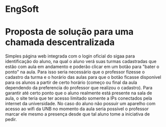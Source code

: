 # EngSoft
# Proposta de solução para uma chamada descentralizada

Simples página web integrada com o login oficial do sigaa para identificação do aluno, na qual o aluno verá suas turmas cadastradas que estão com aula em andamento e poderão clicar em um botão para "bater o ponto" na aula. Para isso seria necessário que o professor fizesse o cadastro da turma e o horário das aulas para que o botão ficasse disponível para os alunos a partir de certo horário (começo ou final da aula dependendo da preferencia do professor que realizou o cadastro). Para garantir até certo ponto que o aluno realmente está presente na sala de aula, o site teria que ter acesso limitado somente a IPs conectados pela internet da universidade. No caso do aluno não possuir um aparelho com acesso ao wifi da UNB no momento da aula seria possível o professor marcar ele mesmo a presença desde que tal aluno tome a iniciativa de pedir.
